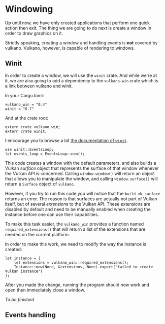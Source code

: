 # Windowing

Up until now, we have only created applications that perform one quick action then exit. The thing
we are going to do next is create a window in order to draw graphics on it.

Strictly speaking, creating a window and handling events is **not** covered by vulkano. Vulkano,
however, is capable of rendering to windows.

## Winit

In order to create a window, we will use the `winit` crate. And while we're at it, we are also
going to add a dependency to the `vulkano-win` crate which is a link between vulkano and winit.

In your Cargo.toml:

    vulkano_win = "0.4"
    winit = "0.7"

And at the crate root:

    extern crate vulkano_win;
    extern crate winit;

I encourage you to browse a bit [the documentation of `winit`](https://docs.rs/winit/0.7).

    use winit::EventsLoop;
    let events_loop = EventsLoop::new();

This code creates a window with the default parameters, and also builds a Vulkan *surface* object
that represents the surface of that window whenever the Vulkan API is concerned.
Calling `window.window()` will return an object that allows you to manipulate the window, and
calling `window.surface()` will return a `Surface` object of `vulkano`.

However, if you try to run this code you will notice that the `build_vk_surface` returns an error.
The reason is that surfaces are actually not part of Vulkan itself, but of several *extension*s
to the Vulkan API. These extensions are disabled by default and need to be manually enabled when
creating the instance before one can use their capabilities.

To make this task easier, the `vulkano_win` provides a function named `required_extensions()` that
will return a list of the extensions that are needed on the current platform.

In order to make this work, we need to modify the way the instance is created:

    let instance = {
        let extensions = vulkano_win::required_extensions();
        Instance::new(None, &extensions, None).expect("failed to create Vulkan instance")
    };

After you made the change, running the program should now work and open then immediately close
a window.

*To be finished*

## Events handling
